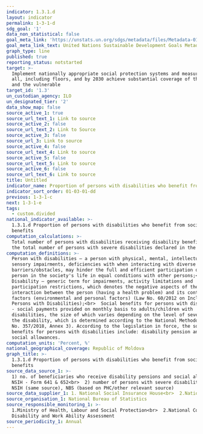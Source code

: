 ```yaml
---
indicator: 1.3.1.d
layout: indicator
permalink: 1-3-1-d
sdg_goal: '1'
data_non_statistical: false
goal_meta_link: 'https://unstats.un.org/sdgs/metadata/files/Metadata-01-03-01a.pdf'
goal_meta_link_text: United Nations Sustainable Development Goals Metadata (pdf 894kB)
graph_type: line
published: true
reporting_status: notstarted
target: >-
  Implement nationally appropriate social protection systems and measures for
  all, including floors, and by 2030 achieve substantial coverage of the poor
  and the vulnerable
target_id: '1.3'
un_custodian_agency: ILO
un_designated_tier: '2'
data_show_map: false
source_active_1: true
source_url_text_1: Link to source
source_active_2: false
source_url_text_2: Link to Source
source_active_3: false
source_url_3: Link to source
source_active_4: false
source_url_text_4: Link to source
source_active_5: false
source_url_text_5: Link to source
source_active_6: false
source_url_text_6: Link to source
title: Untitled
indicator_name: Proportion of persons with disabilities who benefit from social benefits
indicator_sort_order: 01-03-01-dd
previous: 1-3-1-c
next: 1-3-1-e
tags:
  - custom.divided
national_indicator_available: >-
  1.3.1.d Proportion of persons with disabilities who benefit from social
  benefits
computation_calculations: >-
  Total number of persons with disabilities receiving disability benefits out of
  the total number of persons with severe disabilities declared in the PHC *100.
computation_definitions: >-
  Person with disabilities – a person with physical, mental, intellectual and
  sensory impairments, deficiencies with when interacting with diverse
  barriers/obstacles, may hinder the full and efficient participation of the
  person in the society's life in equal conditions with other persons;<br> 
  Disability – generic term for impairments, activity limitations and
  participation restrictions, which denotes the negative aspects of the
  interaction between the person (having a health problem) and its contextual
  factors (environmental and personal factors) (Law No. 60/2012 on Inclusion of
  Persons with Disabilities);<br>  Social benefits for persons with disabilities
  - social payments provided on monthly basis to adults/children with
  disabilities, the size of which varies depending on the level of severity of
  the disability, which is determined according to the National Methodology (GD.
  No. 357/2018, Annex 3). According to the legislation in force, the social
  benefits for persons with disabilities include: disability pension and state
  social allowances.
computation_units: 'Percent, %'
national_geographical_coverage: Republic of Moldova
graph_title: >-
  1.3.1.d Proportion of persons with disabilities who benefit from social
  benefits
source_data_source_1: >-
  1) no. of beneficiaries who receive disability pensions and social allowances,
  NSIH - Form 641 & 652<br>  2) number of persons with severe disabilities -
  NSIH (same source), NBS (based on PHC/other relevant source)
source_data_supplier_1: 1. National Social Insurance House<br>  2.National Bureau of Statistics
source_organisation_1: National Bureau of Statistics
source_responsible_monitoring_1: >-
  1.Ministry of Health, Labour and Social Protection<br>  2.National Council for
  Disability and Work Ability Assessment
source_periodicity_1: Annual
---
```


